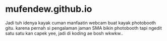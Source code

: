 # mufendew.github.io
Jadi tuh idenya kayak cuman manfaatin webcam buat kayak photobooth gitu. karena pernah si pengalaman jaman SMA bikin photobooth tapi ngedit satu satu kan capek yee,  jadi di koding ae bosh wkwkw..
